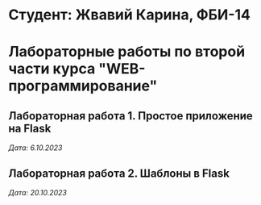 # Студент: Жвавий Карина, ФБИ-14

# Лабораторные работы по второй части курса "WEB-программирование"

## Лабораторная работа 1. Простое приложение на Flask

*Дата: 6.10.2023*

## Лабораторная работа 2. Шаблоны в Flask

*Дата: 20.10.2023*